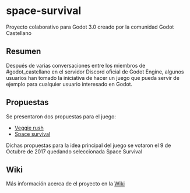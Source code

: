 # space-survival
Proyecto colaborativo para Godot 3.0 creado por la comunidad Godot Castellano

## Resumen
Después de varias conversaciones entre los miembros de #godot_castellano en el servidor Discord oficial de Godot Engine, algunos usuarios han tomado la iniciativa de hacer un juego que pueda servir de ejemplo para cualquier usuario interesado en Godot.


## Propuestas
Se presentaron dos propuestas para el juego:
* [Veggie rush](https://docs.google.com/document/d/1QD7ptCVoTP8_IIbr233l0abnRcQ3reWdvpHOuEE1RjA/edit?usp=sharing)
* [Space survival](https://docs.google.com/document/d/17DlPtIiG82WJiLpIgELXRfLMl9u9uIg12I46nI_a9TA/edit?usp=sharing)

Dichas propuestas para la idea principal del juego se votaron el 9 de Octubre de 2017 quedando seleccionada Space Survival

## Wiki
Más información acerca de el proyecto en la [Wiki](https://github.com/godot-castellano/space-survival/wiki)
